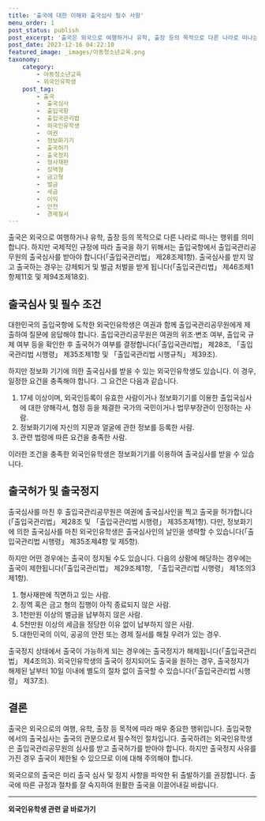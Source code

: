 ```yaml
---
title: '출국에 대한 이해와 출국심사 필수 사항'
menu_order: 1
post_status: publish
post_excerpt: '출국은 외국으로 여행하거나 유학, 출장 등의 목적으로 다른 나라로 떠나는 행위를 의미합니다. 하지만 국제적인 규정에 따라 출국을 하기 위해서는 출입국항에서 출입국관리공무원의 출국심사를 받아야 합니다  출입국관리법  제28조제1항 . 출국심사를 받지 않고 출국하는 경우는 강제퇴거 및 벌금 처벌을 받게 됩니다  출입국관리법  제46조제1항제11호 및 제94조제18호 .'
post_date: 2023-12-16 04:22:10
featured_image: _images/아동청소년교육.png
taxonomy:
    category:
        - 아동청소년교육
        - 외국인유학생
    post_tag:
        - 출국
        -  출국심사
        -  출입국항
        -  출입국관리법
        -  외국인유학생
        -  여권
        -  정보화기기
        -  출국허가
        -  출국정지
        -  형사재판
        -  징역형
        -  금고형
        -  벌금
        -  세금
        -  이익
        -  안전
        -  경제질서
---
```



출국은 외국으로 여행하거나 유학, 출장 등의 목적으로 다른 나라로 떠나는 행위를 의미합니다. 하지만 국제적인 규정에 따라 출국을 하기 위해서는 출입국항에서 출입국관리공무원의 출국심사를 받아야 합니다(「출입국관리법」 제28조제1항). 출국심사를 받지 않고 출국하는 경우는 강제퇴거 및 벌금 처벌을 받게 됩니다(「출입국관리법」 제46조제1항제11호 및 제94조제18호).

## 출국심사 및 필수 조건

대한민국의 출입국항에 도착한 외국인유학생은 여권과 함께 출입국관리공무원에게 제출하여 질문에 응답해야 합니다. 출입국관리공무원은 여권의 위조·변조 여부, 출입국 규제 여부 등을 확인한 후 출국허가 여부를 결정합니다(「출입국관리법」 제28조, 「출입국관리법 시행령」 제35조제1항 및 「출입국관리법 시행규칙」 제39조).

하지만 정보화 기기에 의한 출국심사를 받을 수 있는 외국인유학생도 있습니다. 이 경우, 일정한 요건을 충족해야 합니다. 그 요건은 다음과 같습니다.

1. 17세 이상이며, 외국인등록이 유효한 사람이거나 정보화기기를 이용한 출입국심사에 대한 양해각서, 협정 등을 체결한 국가의 국민이거나 법무부장관이 인정하는 사람.
2. 정보화기기에 자신의 지문과 얼굴에 관한 정보를 등록한 사람.
3. 관련 법령에 따른 요건을 충족한 사람.

이러한 조건을 충족한 외국인유학생은 정보화기기를 이용하여 출국심사를 받을 수 있습니다.

## 출국허가 및 출국정지

출국심사를 마친 후 출입국관리공무원은 여권에 출국심사인을 찍고 출국을 허가합니다(「출입국관리법」 제28조 및 「출입국관리법 시행령」 제35조제1항). 다만, 정보화기에 의한 출국심사를 마친 외국인유학생은 출국심사인의 날인을 생략할 수 있습니다(「출입국관리법 시행령」 제35조제4항 및 제5항).

하지만 어떤 경우에는 출국이 정지될 수도 있습니다. 다음의 상황에 해당하는 경우에는 출국이 제한됩니다(「출입국관리법」 제29조제1항, 「출입국관리법 시행령」 제1조의3제1항).

1. 형사재판에 직면하고 있는 사람.
2. 징역 혹은 금고 형의 집행이 아직 종료되지 않은 사람.
3. 1천만원 이상의 벌금을 납부하지 않은 사람.
4. 5천만원 이상의 세금을 정당한 이유 없이 납부하지 않은 사람.
5. 대한민국의 이익, 공공의 안전 또는 경제 질서를 해칠 우려가 있는 경우.

출국정지 상태에서 출국이 가능하게 되는 경우에는 출국정지가 해제됩니다(「출입국관리법」 제4조의3). 외국인유학생의 출국이 정지되어도 출국을 원하는 경우, 출국정지가 해제된 날부터 10일 이내에 별도의 절차 없이 출국할 수 있습니다(「출입국관리법 시행령」 제37조).

## 결론

출국은 외국으로의 여행, 유학, 출장 등 목적에 따라 매우 중요한 행위입니다. 출입국항에서의 출국심사는 출국의 관문으로서 필수적인 절차입니다. 출국하려는 외국인유학생은 출입국관리공무원의 심사를 받고 출국허가를 받아야 합니다. 하지만 출국정지 사유를 가진 경우 출국이 제한될 수 있으므로 이에 대해 주의해야 합니다.

외국으로의 출국은 미리 출국 심사 및 정지 사항을 파악한 뒤 출발하기를 권장합니다. 출국에 따른 규정과 절차를 잘 숙지하여 원활한 출국을 이끌어내길 바랍니다.
<!-- wp:separator -->
<hr class="wp-block-separator has-alpha-channel-opacity"/>
<!-- /wp:separator -->

<!-- wp:group {"backgroundColor":"base","layout":{"type":"constrained"}} -->
<div class="wp-block-group has-base-background-color has-background"><!-- wp:paragraph {"align":"center","fontSize":"medium"} -->
<p class="has-text-align-center has-large-font-size"><strong>외국인유학생 관련 글 바로가기</strong></p>
<!-- /wp:paragraph -->


<!-- wp:latest-posts
{"categories":[{"id":34427,"count":19,"description":"","link":"https://uknowlaw.com/category/%ec%99%b8%ea%b5%ad%ec%9d%b8%ec%9c%a0%ed%95%99%ec%83%9d/","name":"외국인유학생","slug":"외국인유학생","taxonomy":"category","parent":0,"meta":[],"_links":{"self":[{"href":"https://uknowlaw.com/wp-json/wp/v2/categories/34427"}],"collection":[{"href":"https://uknowlaw.com/wp-json/wp/v2/categories"}],"about":[{"href":"https://uknowlaw.com/wp-json/wp/v2/taxonomies/category"}],"wp:post_type":[{"href":"https://uknowlaw.com/wp-json/wp/v2/posts?categories=34427"}],"curies":[{"name":"wp","href":"https://api.w.org/{rel}","templated":true}]}}],"postsToShow":100,"excerptLength":28,"postLayout":"grid","columns":2,"featuredImageAlign":"left","featuredImageSizeSlug":"large","fontSize":"small"} /--></div>
<!-- /wp:group -->